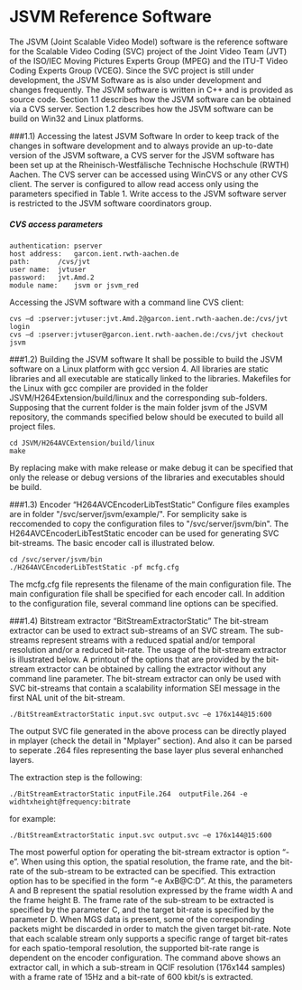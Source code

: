 # JSVM Reference Software
The JSVM (Joint Scalable Video Model) software is the reference software for the Scalable Video Coding (SVC) project of the Joint Video Team (JVT) of the ISO/IEC Moving Pictures Experts Group (MPEG) and the ITU-T Video Coding Experts Group (VCEG). Since the SVC project is still under development, the JSVM Software as is also under development and changes frequently.
The JSVM software is written in C++ and is provided as source code. Section 1.1 describes how the JSVM software can be obtained via a CVS server.
Section 1.2 describes how the JSVM software can be build on Win32 and Linux platforms.


###1.1) Accessing the latest JSVM Software
In order to keep track of the changes in software development and to always provide an up-to-date version of the JSVM software, a CVS server for the JSVM software has been set up at the Rheinisch-Westfälische Technische Hochschule (RWTH) Aachen. The CVS server can be accessed using WinCVS or any other CVS client. The server is configured to allow read access only using the parameters specified in Table 1. Write access to the JSVM software server is restricted to the JSVM software coordinators group.

##### CVS access parameters
	
	authentication:	pserver
	host address:	garcon.ient.rwth-aachen.de
	path:		/cvs/jvt
	user name:	jvtuser
	password:	jvt.Amd.2
	module name:	jsvm or jsvm_red

Accessing the JSVM software with a command line CVS client:
	
	cvs –d :pserver:jvtuser:jvt.Amd.2@garcon.ient.rwth-aachen.de:/cvs/jvt login
	cvs –d :pserver:jvtuser@garcon.ient.rwth-aachen.de:/cvs/jvt checkout jsvm


###1.2) Building the JSVM software
It shall be possible to build the JSVM software on a Linux platform with gcc version 4.
All libraries are static libraries and all executable are statically linked to the libraries.
Makefiles for the Linux with gcc compiler are provided in the folder JSVM/H264Extension/build/linux and the corresponding sub-folders. Supposing that the current folder is the main folder jsvm of the JSVM repository, the commands specified below should be executed to build all project files.

	cd JSVM/H264AVCExtension/build/linux
	make

By replacing make with make release or make debug it can be specified that only the release or debug versions of the libraries and executables should be build.


###1.3) Encoder “H264AVCEncoderLibTestStatic”
Configure files examples are in folder "/svc/server/jsvm/example/". For semplicity sake is reccomended to copy the configuration files to "/svc/server/jsvm/bin". 
The H264AVCEncoderLibTestStatic encoder can be used for generating SVC bit-streams. The basic encoder call is illustrated below.

	cd /svc/server/jsvm/bin
	./H264AVCEncoderLibTestStatic -pf mcfg.cfg

The mcfg.cfg file represents the filename of the main configuration file. The main configuration file shall be specified for each encoder call. In addition to the configuration file, several command line options can be specified.


###1.4) Bitstream extractor “BitStreamExtractorStatic”
The bit-stream extractor can be used to extract sub-streams of an SVC stream. The sub-streams represent streams with a reduced spatial and/or temporal resolution and/or a reduced bit-rate. The usage of the bit-stream extractor is illustrated below. A printout of the options that are provided by the bit-stream extractor can be obtained by calling the extractor without any command line parameter. The bit-stream extractor can only be used with SVC bit-streams that contain a scalability information SEI message in the first NAL unit of the bit-stream.

	./BitStreamExtractorStatic input.svc output.svc –e 176x144@15:600

The output SVC file generated in the above process can be directly played in mplayer (check the detail in "Mplayer" section). And also it can be parsed to seperate .264 files representing the base layer plus several enhanched layers.

The extraction step is the following:
    
    ./BitStreamExtractorStatic inputFile.264  outputFile.264 -e widhtxheight@frequency:bitrate 

for example:

    ./BitStreamExtractorStatic input.svc output.svc –e 176x144@15:600

The most powerful option for operating the bit-stream extractor is option “-e”. When using this option, the spatial resolution, the frame rate, and the bit-rate of the sub-stream to be extracted can be specified. This extraction option has to be specified in the form “-e AxB@C:D”. At this, the parameters A and B represent the spatial resolution expressed by the frame width A and the frame height B. The frame rate of the sub-stream to be extracted is specified by the parameter C, and the target bit-rate is specified by the parameter D. When MGS data is present, some of the corresponding packets might be discarded in order to match the given target bit-rate. Note that each scalable stream only supports a specific range of target bit-rates for each spatio-temporal resolution, the supported bit-rate range is dependent on the encoder configuration. The command above shows an extractor call, in which a sub-stream in QCIF resolution (176x144 samples) with a frame rate of 15Hz and a bit-rate of 600 kbit/s is extracted.
